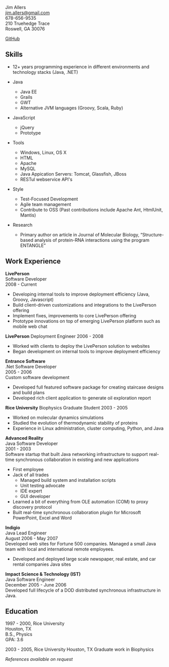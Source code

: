 Jim Allers  
jim.allers@gmail.com  
678-656-9535  
210 Truehedge Trace  
Roswell, GA 30076  

[GitHub](http://github.com/jallers)    

Skills
----------------
* 12+ years programming experience in different environments and technology stacks (Java, .NET)
* Java
  * Java EE
  * Grails
  * GWT
  * Alternative JVM languages (Groovy, Scala, Ruby)
* JavaScript
  * jQuery
  * Prototype
* Tools
  * Windows, Linux, OS X
  * HTML
  * Apache
  * MySQL
  * Java Appication Servers: Tomcat, Glassfish, JBoss
  * RESTul webservice API's

* Style
  * Test-Focused Development
  * Agile team management
  * Contribute to OSS (Past contributions include Apache Ant, HtmlUnit, Mantis)

* Research
  * Primary author on article in Journal of Molecular Biology, “Structure-based analysis of protein-RNA interactions using the program ENTANGLE”


Work Experience
---------------
__LivePerson__  
Software Developer  
2008 - Current  
* Developing internal tools to improve deployment efficiency (Java, Groovy, Javascript)
* Build client-driven customizations and integrations to the LivePerson offering
* Implement fixes, improvements to core LivePerson offering
* Prototype innovations on top of emerging LivePerson platform such as mobile web chat

__LivePerson__
Deployment Engineer
2006 - 2008
* Worked with clients to deploy the LivePerson solution to websites
* Began development on internal tools to improve deployment efficiency

__Entrance Software__  
.Net Software Developer  
2005 - 2006  
Custom software development
* Developed full featured software package for creating staircase designs and build plans
* Developed rich client application to generate oil exploration report

__Rice University__
Biophysics Graduate Student
2003 - 2005
* Worked on molecular dynamics simulations
* Studied the evolution of thermodynamic stability of proteins
* Experience in Linux administration, cluster computing, Python, and Java

__Advanced Reality__  
Java Software Developer  
2001 - 2003  
Software startup that built Java networking infrastructure to support real-time synchronous collaboration
in existing and new applications
* First employee
* Jack of all trades 
  * Managed build system and installation scripts
  * Unit testing advocate
  * IDE expert
  * GUI developer
* Learned a bit of everything from OLE automation (COM) to proxy discovery protocol
* Built real-time synchronous collaboration plugin for Microsoft PowerPoint, Excel and Word

__Indigio__  
Java Lead Engineer  
August 2006 - May 2007  
Developed web sites for Fortune 500 companies. Managed a small Java team with local and international remote employees.  

* Developed and deployed large scale newspaper, real estate, and car rental companies Java sites


__Impact Science & Technology (IST)__  
Java Software Engineer  
December 2005 - June 2006  
Developed full lifecycle of a DOD distributed synchronous infrastructure in Java.  


Education
---------------  
1997 - 2000, Rice University  
Houston, TX  
B.S., Physics  
GPA: 3.6  

2003 - 2005, Rice University
Houston, TX
Graduate work in Biophysics

_References available on request_  

